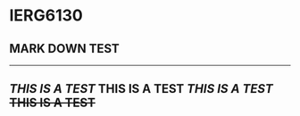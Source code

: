 # IERG6130
## MARK DOWN TEST
---
*THIS IS A TEST*
**THIS IS A TEST**
***THIS IS A TEST***
~~THIS IS A TEST~~
---
